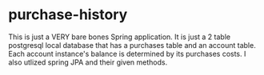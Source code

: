 # purchase-history

This is just a VERY bare bones Spring application. It is just a 2 table postgresql local database that has a purchases table and an account table.
Each account instance's balance is determined by its purchases costs. I also utlized spring JPA and their given methods.


